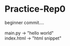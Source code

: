 # Practice-Rep0
beginner commit....<br>  
main.py -> "hello world" <br>
index.html -> "html snippet"